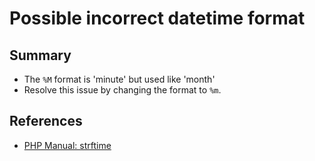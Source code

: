 # Possible incorrect datetime format

## Summary

-   The `%M` format is 'minute' but used like 'month'
-   Resolve this issue by changing the format to `%m`.

## References

-   [PHP Manual: strftime](https://www.php.net/manual/en/function.strftime.php)
